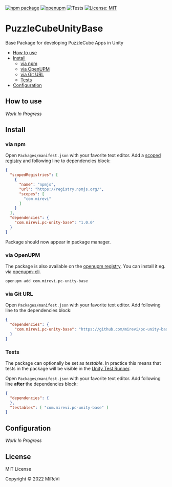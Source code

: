 [![npm package](https://img.shields.io/npm/v/com.mirevi.pc-unity-base)](https://www.npmjs.com/package/com.mirevi.pc-unity-base)
[![openupm](https://img.shields.io/npm/v/com.mirevi.pc-unity-base?label=openupm&registry_uri=https://package.openupm.com)](https://openupm.com/packages/com.mirevi.pc-unity-base/)
![Tests](https://github.com/mirevi/pc-unity-base/workflows/Tests/badge.svg)
[![License: MIT](https://img.shields.io/badge/License-MIT-green.svg)](https://opensource.org/licenses/MIT)

# PuzzleCubeUnityBase

Base Package for developing PuzzleCube Apps in Unity

- [How to use](#how-to-use)
- [Install](#install)
  - [via npm](#via-npm)
  - [via OpenUPM](#via-openupm)
  - [via Git URL](#via-git-url)
  - [Tests](#tests)
- [Configuration](#configuration)

<!-- toc -->

## How to use

*Work In Progress*

## Install

### via npm

Open `Packages/manifest.json` with your favorite text editor. Add a [scoped registry](https://docs.unity3d.com/Manual/upm-scoped.html) and following line to dependencies block:
```json
{
  "scopedRegistries": [
    {
      "name": "npmjs",
      "url": "https://registry.npmjs.org/",
      "scopes": [
        "com.mirevi"
      ]
    }
  ],
  "dependencies": {
    "com.mirevi.pc-unity-base": "1.0.0"
  }
}
```
Package should now appear in package manager.

### via OpenUPM

The package is also available on the [openupm registry](https://openupm.com/packages/com.mirevi.pc-unity-base). You can install it eg. via [openupm-cli](https://github.com/openupm/openupm-cli).

```
openupm add com.mirevi.pc-unity-base
```

### via Git URL

Open `Packages/manifest.json` with your favorite text editor. Add following line to the dependencies block:
```json
{
  "dependencies": {
    "com.mirevi.pc-unity-base": "https://github.com/mirevi/pc-unity-base.git"
  }
}
```

### Tests

The package can optionally be set as *testable*.
In practice this means that tests in the package will be visible in the [Unity Test Runner](https://docs.unity3d.com/2017.4/Documentation/Manual/testing-editortestsrunner.html).

Open `Packages/manifest.json` with your favorite text editor. Add following line **after** the dependencies block:
```json
{
  "dependencies": {
  },
  "testables": [ "com.mirevi.pc-unity-base" ]
}
```

## Configuration

*Work In Progress*

## License

MIT License

Copyright © 2022 MiReVi
